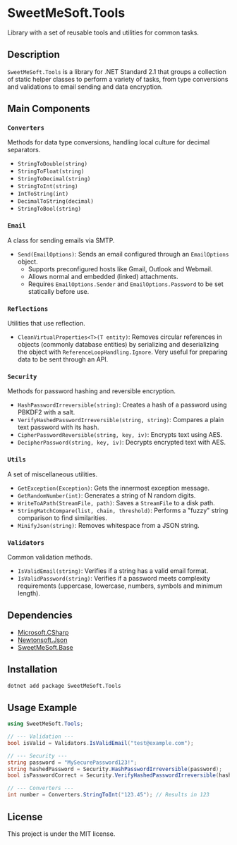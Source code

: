 # SweetMeSoft.Tools

Library with a set of reusable tools and utilities for common tasks.

## Description

`SweetMeSoft.Tools` is a library for .NET Standard 2.1 that groups a collection of static helper classes to perform a variety of tasks, from type conversions and validations to email sending and data encryption.

## Main Components

### `Converters`
Methods for data type conversions, handling local culture for decimal separators.
-   `StringToDouble(string)`
-   `StringToFloat(string)`
-   `StringToDecimal(string)`
-   `StringToInt(string)`
-   `IntToString(int)`
-   `DecimalToString(decimal)`
-   `StringToBool(string)`

### `Email`
A class for sending emails via SMTP.
-   `Send(EmailOptions)`: Sends an email configured through an `EmailOptions` object.
    -   Supports preconfigured hosts like Gmail, Outlook and Webmail.
    -   Allows normal and embedded (linked) attachments.
    -   Requires `EmailOptions.Sender` and `EmailOptions.Password` to be set statically before use.

### `Reflections`
Utilities that use reflection.
-   `CleanVirtualProperties<T>(T entity)`: Removes circular references in objects (commonly database entities) by serializing and deserializing the object with `ReferenceLoopHandling.Ignore`. Very useful for preparing data to be sent through an API.

### `Security`
Methods for password hashing and reversible encryption.
-   `HashPasswordIrreversible(string)`: Creates a hash of a password using PBKDF2 with a salt.
-   `VerifyHashedPasswordIrreversible(string, string)`: Compares a plain text password with its hash.
-   `CipherPasswordReversible(string, key, iv)`: Encrypts text using AES.
-   `DecipherPassword(string, key, iv)`: Decrypts encrypted text with AES.

### `Utils`
A set of miscellaneous utilities.
-   `GetException(Exception)`: Gets the innermost exception message.
-   `GetRandomNumber(int)`: Generates a string of N random digits.
-   `WriteToAPath(StreamFile, path)`: Saves a `StreamFile` to a disk path.
-   `StringMatchCompare(list, chain, threshold)`: Performs a "fuzzy" string comparison to find similarities.
-   `MinifyJson(string)`: Removes whitespace from a JSON string.

### `Validators`
Common validation methods.
-   `IsValidEmail(string)`: Verifies if a string has a valid email format.
-   `IsValidPassword(string)`: Verifies if a password meets complexity requirements (uppercase, lowercase, numbers, symbols and minimum length).

## Dependencies

-   [Microsoft.CSharp](https://www.nuget.org/packages/Microsoft.CSharp)
-   [Newtonsoft.Json](https://www.nuget.org/packages/Newtonsoft.Json/)
-   [SweetMeSoft.Base](https://www.nuget.org/packages/SweetMeSoft.Base/)

## Installation

```bash
dotnet add package SweetMeSoft.Tools
```

## Usage Example

```csharp
using SweetMeSoft.Tools;

// --- Validation ---
bool isValid = Validators.IsValidEmail("test@example.com");

// --- Security ---
string password = "MySecurePassword123!";
string hashedPassword = Security.HashPasswordIrreversible(password);
bool isPasswordCorrect = Security.VerifyHashedPasswordIrreversible(hashedPassword, password);

// --- Converters ---
int number = Converters.StringToInt("123.45"); // Results in 123
```

## License

This project is under the MIT license.